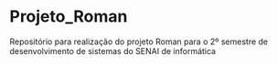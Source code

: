 # Projeto_Roman
Repositório para realização do projeto Roman para o 2º semestre de desenvolvimento de sistemas do SENAI de informática
